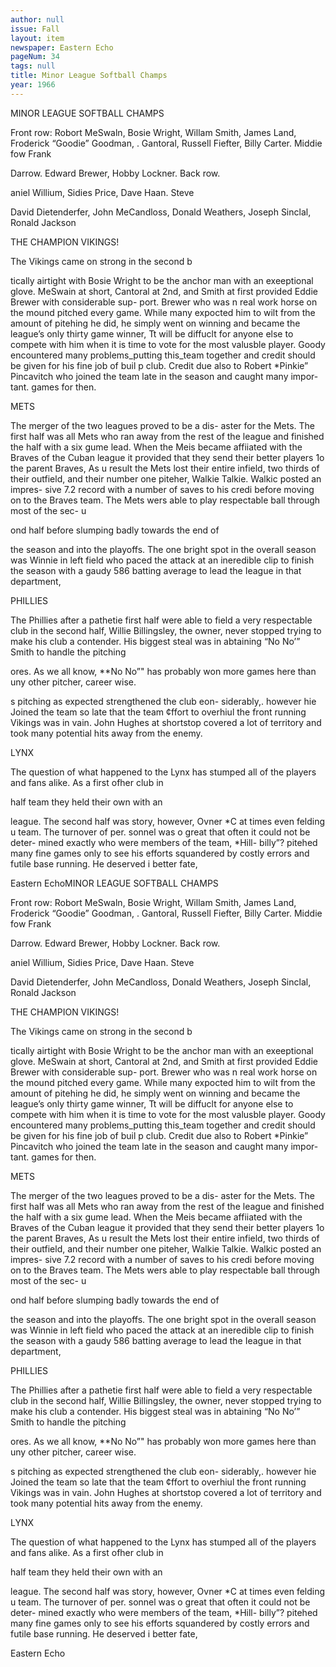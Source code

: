```yaml
---
author: null
issue: Fall
layout: item
newspaper: Eastern Echo
pageNum: 34
tags: null
title: Minor League Softball Champs
year: 1966
---
```


MINOR LEAGUE SOFTBALL CHAMPS

Front row: Robort MeSwaln, Bosie Wright, Willam Smith, James Land, Froderick “Goodie” Goodman, . Gantoral, Russell Fiefter, Billy Carter. Middie fow Frank

Darrow. Edward Brewer, Hobby Lockner. Back row.

aniel Willium, Sidies Price, Dave Haan. Steve

David Dietenderfer, John MeCandloss, Donald Weathers, Joseph Sinclal, Ronald Jackson

THE CHAMPION VIKINGS!

The Vikings came on strong in the second b

tically airtight with Bosie Wright to be the anchor man with an exeeptional glove. MeSwain at short, Cantoral at 2nd, and Smith at first provided Eddie Brewer with considerable sup- port. Brewer who was n real work horse on the mound pitched every game. While many expocted him to wilt from the amount of pitehing he did, he simply went on winning and became the league’s only thirty game winner, Tt will be diffuclt for anyone else to compete with him when it is time to vote for the most valusble player. Goody encountered many problems_putting this_team together and credit should be given for his fine job of buil p club. Credit due also to Robert *Pinkie” Pincavitch who joined the team late in the season and caught many impor- tant. games for then.

METS

The merger of the two leagues proved to be a dis- aster for the Mets. The first half was all Mets who ran away from the rest of the league and finished the half with a six gume lead. When the Meis became affiiated with the Braves of the Cuban league it provided that they send their better players 1o the parent Braves, As u result the Mets lost their entire infield, two thirds of their outfield, and their number one piteher, Walkie Talkie. Walkic posted an impres- sive 7.2 record with a number of saves to his credi before moving on to the Braves team. The Mets wers able to play respectable ball through most of the sec- u

ond half before slumping badly towards the end of

the season and into the playoffs. The one bright spot in the overall season was Winnie in left field who paced the attack at an ineredible clip to finish the season with a gaudy 586 batting average to lead the Ieague in that department,

PHILLIES

The Phillies after a pathetie first half were able to field a very respectable club in the second half, Willie Billingsley, the owner, never stopped trying to make his club a contender. His biggest steal was in abtaining “No No’” Smith to handle the pitching

ores. As we all know, **No No”" has probably won more games here than uny other pitcher, career wise.

s pitching as expected strengthened the club eon- siderably,. however hie Joined the team so late that the team ¢ffort to overhiul the front running Vikings was in vain. John Hughes at shortstop covered a lot of territory and took many potential hits away from the enemy.

LYNX

The question of what happened to the Lynx has stumped all of the players and fans alike. As a first ofher club in

half team they held their own with an

league. The second half was story, however, Ovner *C at times even felding u team. The turnover of per. sonnel was o great that often it could not be deter- mined exactly who were members of the team, *Hill- billy”? pitehed many fine games only to see his efforts squandered by costly errors and futile base running. He deserved i better fate,

Eastern EchoMINOR LEAGUE SOFTBALL CHAMPS

Front row: Robort MeSwaln, Bosie Wright, Willam Smith, James Land, Froderick “Goodie” Goodman, . Gantoral, Russell Fiefter, Billy Carter. Middie fow Frank

Darrow. Edward Brewer, Hobby Lockner. Back row.

aniel Willium, Sidies Price, Dave Haan. Steve

David Dietenderfer, John MeCandloss, Donald Weathers, Joseph Sinclal, Ronald Jackson

THE CHAMPION VIKINGS!

The Vikings came on strong in the second b

tically airtight with Bosie Wright to be the anchor man with an exeeptional glove. MeSwain at short, Cantoral at 2nd, and Smith at first provided Eddie Brewer with considerable sup- port. Brewer who was n real work horse on the mound pitched every game. While many expocted him to wilt from the amount of pitehing he did, he simply went on winning and became the league’s only thirty game winner, Tt will be diffuclt for anyone else to compete with him when it is time to vote for the most valusble player. Goody encountered many problems_putting this_team together and credit should be given for his fine job of buil p club. Credit due also to Robert *Pinkie” Pincavitch who joined the team late in the season and caught many impor- tant. games for then.

METS

The merger of the two leagues proved to be a dis- aster for the Mets. The first half was all Mets who ran away from the rest of the league and finished the half with a six gume lead. When the Meis became affiiated with the Braves of the Cuban league it provided that they send their better players 1o the parent Braves, As u result the Mets lost their entire infield, two thirds of their outfield, and their number one piteher, Walkie Talkie. Walkic posted an impres- sive 7.2 record with a number of saves to his credi before moving on to the Braves team. The Mets wers able to play respectable ball through most of the sec- u

ond half before slumping badly towards the end of

the season and into the playoffs. The one bright spot in the overall season was Winnie in left field who paced the attack at an ineredible clip to finish the season with a gaudy 586 batting average to lead the Ieague in that department,

PHILLIES

The Phillies after a pathetie first half were able to field a very respectable club in the second half, Willie Billingsley, the owner, never stopped trying to make his club a contender. His biggest steal was in abtaining “No No’” Smith to handle the pitching

ores. As we all know, **No No”" has probably won more games here than uny other pitcher, career wise.

s pitching as expected strengthened the club eon- siderably,. however hie Joined the team so late that the team ¢ffort to overhiul the front running Vikings was in vain. John Hughes at shortstop covered a lot of territory and took many potential hits away from the enemy.

LYNX

The question of what happened to the Lynx has stumped all of the players and fans alike. As a first ofher club in

half team they held their own with an

league. The second half was story, however, Ovner *C at times even felding u team. The turnover of per. sonnel was o great that often it could not be deter- mined exactly who were members of the team, *Hill- billy”? pitehed many fine games only to see his efforts squandered by costly errors and futile base running. He deserved i better fate,

Eastern Echo